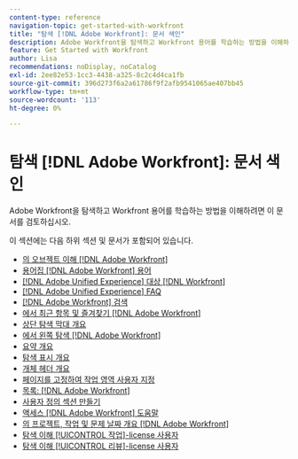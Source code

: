 ```yaml
---
content-type: reference
navigation-topic: get-started-with-workfront
title: "탐색 [!DNL Adobe Workfront]: 문서 색인"
description: Adobe Workfront을 탐색하고 Workfront 용어를 학습하는 방법을 이해하려면 이 문서를 검토하십시오.
feature: Get Started with Workfront
author: Lisa
recommendations: noDisplay, noCatalog
exl-id: 2ee82e53-1cc3-4438-a325-8c2c4d4ca1fb
source-git-commit: 396d273f6a2a61786f9f2afb9541065ae407bb45
workflow-type: tm+mt
source-wordcount: '113'
ht-degree: 0%

---
```


# 탐색 [!DNL Adobe Workfront]: 문서 색인

Adobe Workfront을 탐색하고 Workfront 용어를 학습하는 방법을 이해하려면 이 문서를 검토하십시오.

이 섹션에는 다음 하위 섹션 및 문서가 포함되어 있습니다.

* [의 오브젝트 이해 [!DNL Adobe Workfront]](../../workfront-basics/navigate-workfront/workfront-navigation/understand-objects.md)
* [용어집 [!DNL Adobe Workfront] 용어](../../workfront-basics/navigate-workfront/workfront-navigation/workfront-terminology-glossary.md)
* [[!DNL Adobe Unified Experience] 대상 [!DNL Workfront]](/help/quicksilver/workfront-basics/navigate-workfront/workfront-navigation/adobe-unified-experience.md)
* [[!DNL Adobe Unified Experience] FAQ](/help/quicksilver/workfront-basics/navigate-workfront/workfront-navigation/unified-experience-faq.md)
* [[!DNL Adobe Workfront] 검색](../../workfront-basics/navigate-workfront/search/search.md)
* [에서 최근 항목 및 즐겨찾기 [!DNL Adobe Workfront]](../../workfront-basics/navigate-workfront/recent-and-favorites/recent-and-favorites.md)
* [상단 탐색 막대 개요](../../workfront-basics/the-new-workfront-experience/global-navigation-overview.md)
* [에서 왼쪽 탐색 [!DNL Adobe Workfront]](../../workfront-basics/the-new-workfront-experience/simplified-left-navigation.md)
* [요약 개요](../../workfront-basics/the-new-workfront-experience/summary-overview.md)
* [탐색 표시 개요](../../workfront-basics/the-new-workfront-experience/breadcrumb-overview.md)
* [개체 헤더 개요](../../workfront-basics/the-new-workfront-experience/new-object-headers.md)
* [페이지를 고정하여 작업 영역 사용자 지정](../../workfront-basics/the-new-workfront-experience/pin-pages.md)
* [목록: [!DNL Adobe Workfront]](../../workfront-basics/navigate-workfront/use-lists/lists.md)
* [사용자 정의 섹션 만들기](/help/quicksilver/workfront-basics/manage-your-account-and-profile/configuring-your-user-profile/create-custom-tabs.md)
* [액세스 [!DNL Adobe Workfront] 도움말](../../workfront-basics/navigate-workfront/workfront-navigation/access-workfront-help.md)
* [의 프로젝트, 작업 및 문제 날짜 개요 [!DNL Adobe Workfront]](../../workfront-basics/navigate-workfront/workfront-navigation/definitions-pti-dates.md)
* [탐색 이해 [!UICONTROL 작업]-license 사용자](../../workfront-basics/navigate-workfront/workfront-navigation/worker-global-navigation-bar.md)
* [탐색 이해 [!UICONTROL 리뷰]-license 사용자](../../workfront-basics/navigate-workfront/workfront-navigation/reviewer-global-navigation-bar.md)
